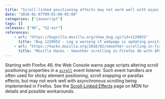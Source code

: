 ```yaml
---
title: "Scroll-linked positioning effects may not work well with async scrolling, console warns"
date: "2016-01-07T09:01:00-05:00"
categories: ["javascript"]
tags: []
releases: ["46", "52-esr"]
references:
    - url: "https://bugzilla.mozilla.org/show_bug.cgi?id=1229052"
      title: "Bug 1229052 - Log a warning if webpage is updating positioning properties during a scroll event listener"
    - url: "https://hacks.mozilla.org/2016/02/smoother-scrolling-in-firefox-46-with-apz/"
      title: "Mozilla Hacks - Smoother scrolling in Firefox 46 with APZ"
---
```

Starting with Firefox 46, the Web Console warns page scripts altering scroll positioning properties in a [`scroll`](https://developer.mozilla.org/docs/Web/Events/scroll) event listener. Such event handlers are often used for sticky element positioning, scroll snapping or parallax effects, but may not work well with asynchronous scrolling being implemented in Firefox. See the [Scroll-Linked Effects](https://developer.mozilla.org/docs/Mozilla/Performance/ScrollLinkedEffects) page on MDN for details and possible workarounds.
